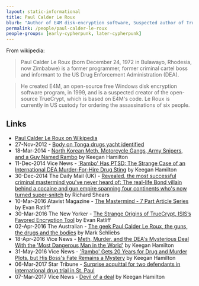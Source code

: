 ```yaml
---
layout: static-informational
title: Paul Calder Le Roux
blurb: "Author of E4M disk-encryption software, Suspected author of TrueCrypt, Former criminal empire boss (in a very Crypto-Anarchist sense), DEA informant, Currently in US Custody"
permalink: /people/paul-calder-le-roux
people-groups: [early-cypherpunk, later-cypherpunk]
---
```


From wikipedia:

> Paul Calder Le Roux (born December 24, 1972 in Bulawayo, Rhodesia, now Zimbabwe) is a former programmer, former criminal cartel boss and informant to the US Drug Enforcement Administration (DEA).

> He created E4M, an open-source free Windows disk encryption software program, in 1999, and is a suspected creator of the open-source TrueCrypt, which is based on E4M's code. Le Roux is currently in US custody for ordering the assassinations of six people.

## Links

* [Paul Calder Le Roux on Wikipedia](https://en.wikipedia.org/wiki/Paul_Le_Roux)
* 27-Nov-2012 - [Body on Tonga drugs yacht identified](http://www.abc.net.au/news/2012-11-27/body-on-tonga-drugs-yacht-identified/4395172)
* 18-Mar-2014 - [North Korean Meth, Motorcycle Gangs, Army Snipers, and a Guy Named Rambo](https://news.vice.com/article/north-korean-meth-motorcycle-gangs-army-snipers-and-a-guy-named-rambo) by Keegan Hamilton
* 11-Dec-2014 Vice News - ['Rambo' Has PTSD: The Strange Case of an International DEA Murder-For-Hire Drug Sting](https://news.vice.com/article/rambo-has-ptsd-the-strange-case-of-an-international-dea-murder-for-hire-drug-sting) by Keegan Hamilton
* 30-Dec-2014 The Daily Mail (UK) - [Revealed, the most successful criminal mastermind you've never heard of: The real-life Bond villain behind a cocaine and gun empire spanning four continents who's now turned super-snitch](http://www.dailymail.co.uk/news/article-2890164/Revealed-successful-criminal-mastermind-ve-never-heard-real-life-Bond-villain-cocaine-gun-empire-spanning-four-continents-s-turned-super-snitch.html) by Richard Shears
* 10-Mar-2016 Atavist Magazine - [The Mastermind - 7 Part Article Series](https://magazine.atavist.com/the-mastermind) by Evan Ratliff
* 30-Mar-2016 The New Yorker - [The Strange Origins of TrueCrypt, ISIS’s Favored Encryption Tool](http://www.newyorker.com/news/news-desk/the-strange-origins-of-truecrypt-isiss-favored-encryption-tool) by Evan Ratliff
* 02-Apr-2016 The Australian - [The geek Paul Calder Le Roux, the guns, the drugs and the bodies](http://www.theaustralian.com.au/news/inquirer/the-geek-paul-calder-le-roux-the-guns-the-drugs-and-the-bodies/news-story/5e21610c24b36726cf0581f085a09163) by Mark Schliebs
* 18-Apr-2016 Vice News - [Meth, Murder, and the DEA's Mysterious Deal With the 'Most Dangerous Man in the World'](https://news.vice.com/article/paul-le-roux-joseph-hunter-rambo-the-dea-meth-and-cocaine) by Keegan Hamilton
* 31-May-2016 Vice News - ['Rambo' Gets 20 Years for Drug and Murder Plots, but His Boss's Fate Remains a Mystery](https://news.vice.com/article/rambo-joseph-manuel-hunter-sentencing-paul-le-roux) by Keegan Hamilton
* 06-Mar-2017 Star Tribune - [Surprise acquittal for two defendants in international drug trial in St. Paul](http://www.startribune.com/global-drug-investigation-lands-in-st-paul-courtroom-with-acquitttal-for-two/415486574/)
* 07-Mar-2017 Vice News - [Devil of a deal](https://news.vice.com/story/the-deas-deal-with-a-drug-kingpin-wasnt-enough-to-convict-this-israeli-businessman) by Keegan Hamilton
